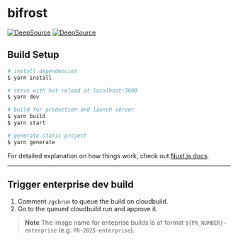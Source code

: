 # bifrost

[![DeepSource](https://corp.deepsource.icu/gh/DeepSourceCorp/bifrost.svg/?label=active+issues&show_trend=true&token=VQi1-IA1Lz2dHJn5PhuPK2J1)](https://corp.deepsource.icu/gh/DeepSourceCorp/bifrost/?ref=repository-badge)
[![DeepSource](https://corp.deepsource.icu/gh/DeepSourceCorp/bifrost.svg/?label=resolved+issues&show_trend=true&token=VQi1-IA1Lz2dHJn5PhuPK2J1)](https://corp.deepsource.icu/gh/DeepSourceCorp/bifrost/?ref=repository-badge)

## Build Setup

```bash
# install dependencies
$ yarn install

# serve with hot reload at localhost:3000
$ yarn dev

# build for production and launch server
$ yarn build
$ yarn start

# generate static project
$ yarn generate
```

For detailed explanation on how things work, check out [Nuxt.js docs](https://nuxtjs.org).

---

## Trigger enterprise dev build

1. Comment `/gcbrun` to queue the build on cloudbuild.
2. Go to the queued cloudbuild run and approve it.

> **Note**
> The image name for enteprise builds is of format `${PR_NUMBER}-enterprise` (e.g. `PR-2025-enterprise`).
